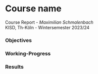 # Course name
Course Report - *Maximilian Schmalenbach* <br>
KISD, Th-Köln - Wintersemester 2023/24

### Objectives

### Working-Progress

### Results

